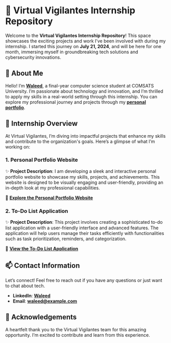 # 🚀 **Virtual Vigilantes Internship Repository**

Welcome to the **Virtual Vigilantes Internship Repository**! This space showcases the exciting projects and work I’ve been involved with during my internship. I started this journey on **July 21, 2024**, and will be here for one month, immersing myself in groundbreaking tech solutions and cybersecurity innovations.

## 🌟 **About Me**

Hello! I’m **[Waleed](https://www.linkedin.com/in/waleedsid)**, a final-year computer science student at COMSATS University. I’m passionate about technology and innovation, and I’m thrilled to apply my skills in a real-world setting through this internship. You can explore my professional journey and projects through my **[personal portfolio](https://www.linkedin.com/in/waleedsid)**.

## 🚀 **Internship Overview**

At Virtual Vigilantes, I’m diving into impactful projects that enhance my skills and contribute to the organization's goals. Here’s a glimpse of what I’m working on:

### **1. Personal Portfolio Website**

✨ **Project Description**: I am developing a sleek and interactive personal portfolio website to showcase my skills, projects, and achievements. This website is designed to be visually engaging and user-friendly, providing an in-depth look at my professional capabilities.

🔗 **[Explore the Personal Portfolio Website](https://github.com/waleedsid/VIRTUAL-VIGILANTES/blob/main/TASK_1_PERSONAL_PORTFOLIO_WEBSITE.md)**

### **2. To-Do List Application**

✨ **Project Description**: This project involves creating a sophisticated to-do list application with a user-friendly interface and advanced features. The application will help users manage their tasks efficiently with functionalities such as task prioritization, reminders, and categorization.

🔗 **[View the To-Do List Application](https://github.com/waleedsid/VIRTUAL-VIGILANTES/blob/main/TASK_2_PERSONAL_todolist.md)**

## 📫 **Contact Information**

Let’s connect! Feel free to reach out if you have any questions or just want to chat about tech.

- **LinkedIn**: **[Waleed](https://www.linkedin.com/in/waleed)**
- **Email**: **[waleed@example.com](mailto:waleed@example.com)**

## 🙏 **Acknowledgements**

A heartfelt thank you to the Virtual Vigilantes team for this amazing opportunity. I’m excited to contribute and learn from this experience.
